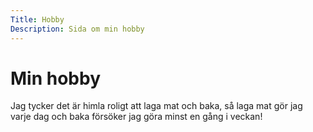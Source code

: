 ```yaml
---
Title: Hobby
Description: Sida om min hobby
---
```


Min hobby
====================

Jag tycker det är himla roligt att laga mat och baka, så laga mat gör jag varje dag och baka försöker jag göra minst en gång i veckan!